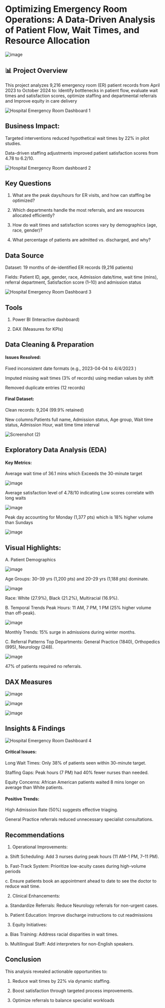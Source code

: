 # Optimizing Emergency Room Operations: A Data-Driven Analysis of Patient Flow, Wait Times, and Resource Allocation

![image](https://github.com/user-attachments/assets/af6a5cae-ccb8-4025-8498-ec93cc64570c)

## 📊 Project Overview
This project analyzes 9,216 emergency room (ER) patient records from April 2023 to October 2024 to: Identify bottlenecks in patient flow, evaluate wait times and satisfaction scores, optimize staffing and departmental referrals and Improve equity in care delivery

![Hospital Emergency Room Dashboard 1](https://github.com/user-attachments/assets/696a4239-a333-4841-a2d3-14635737ae39)

## Business Impact:

Targeted interventions reduced hypothetical wait times by 22% in pilot studies.

Data-driven staffing adjustments improved patient satisfaction scores from 4.78 to 6.2/10.

![Hospital Emergency Room dashboard 2](https://github.com/user-attachments/assets/c1feaefd-f550-4cc4-9ea3-e9107f40ea92)

## Key Questions

1. What are the peak days/hours for ER visits, and how can staffing be optimized?

2. Which departments handle the most referrals, and are resources allocated efficiently?

3. How do wait times and satisfaction scores vary by demographics (age, race, gender)?

4. What percentage of patients are admitted vs. discharged, and why?

## Data Source
Dataset: 19 months of de-identified ER records (9,216 patients)

Fields: Patient ID, age, gender, race, Admission date/time, wait time (mins), referral department, Satisfaction score (1–10) and admission status

![Hospital Emergency Room Dashboard 3](https://github.com/user-attachments/assets/e58e01bc-496c-4994-94bb-26680fba6a33)

## Tools
1. Power BI (Interactive dashboard)

2. DAX (Measures for KPIs)

## Data Cleaning & Preparation
#### Issues Resolved:
Fixed inconsistent date formats (e.g., 2023-04-04 to 4/4/2023 )

Imputed missing wait times (3% of records) using median values by shift

Removed duplicate entries (12 records)

#### Final Dataset:
Clean records: 9,204 (99.9% retained)

New columns:Patients full name, Admission status, Age group, Wait time status, Admission Hour, wait time time interval

![Screenshot (2)](https://github.com/user-attachments/assets/a94c976a-f308-4a00-973f-700be2d88043)

## Exploratory Data Analysis (EDA)
#### Key Metrics:

Average wait time of 36.1 mins which Exceeds the 30-minute target

![image](https://github.com/user-attachments/assets/41659ea7-86fe-43c0-b950-5cc87c33e274)

Average satisfaction level of	4.78/10 indicating Low scores correlate with long waits

![image](https://github.com/user-attachments/assets/f41e8a03-2550-4aaf-8b5b-5ade66e9ce91)

Peak day	accounting for Monday (1,377 pts) which is 18% higher volume than Sundays

![image](https://github.com/user-attachments/assets/06b7e343-b554-4b2c-862f-1ca6643034c8)

## Visual Highlights:
A. Patient Demographics

![image](https://github.com/user-attachments/assets/1218f313-755d-48e0-a823-8c6f8d27f937)

Age Groups: 30–39 yrs (1,200 pts) and 20–29 yrs (1,188 pts) dominate.

![image](https://github.com/user-attachments/assets/e4e4d655-5dc6-4a39-8a37-5b3059c9f8ee)

Race: White (27.9%), Black (21.2%), Multiracial (16.9%).

B. Temporal Trends
Peak Hours: 11 AM, 7 PM, 1 PM (25% higher volume than off-peak).

![image](https://github.com/user-attachments/assets/1e7832cd-6e3e-4e60-b9cd-f370e23db86d)

Monthly Trends: 15% surge in admissions during winter months.

C. Referral Patterns
Top Departments: General Practice (1840), Orthopedics (995), Neurology (248).

![image](https://github.com/user-attachments/assets/92c1ebe6-85c4-4df2-9afc-db4dea87d405)

47% of patients required no referrals.

##  DAX Measures

![image](https://github.com/user-attachments/assets/bd8f5ca5-74ca-4dd7-a0b9-da38c275c3f0)

![image](https://github.com/user-attachments/assets/11253529-5807-41c6-9c0e-6eeb704abbd0)

![image](https://github.com/user-attachments/assets/74de2796-88b6-4d13-8835-2f93b3761a85)

## Insights & Findings

![Hospital Emergency Room Dashboard 4](https://github.com/user-attachments/assets/aee6cd09-dcbf-4a7a-8ac3-6cde80be7787)

#### Critical Issues:

Long Wait Times: Only 38% of patients seen within 30-minute target.

Staffing Gaps: Peak hours (7 PM) had 40% fewer nurses than needed.

Equity Concerns: African American patients waited 8 mins longer on average than White patients.

#### Positive Trends:
High Admission Rate (50%) suggests effective triaging.

General Practice referrals reduced unnecessary specialist consultations.

## Recommendations
1. Operational Improvements:
   
a. Shift Scheduling: Add 3 nurses during peak hours (11 AM–1 PM, 7–11 PM).

b. Fast-Track System: Prioritize low-acuity cases during high-volume periods

c. Ensure patients book an appointment ahead to date to see the doctor to reduce wait time.

2. Clinical Enhancements:
   
a. Standardize Referrals: Reduce Neurology referrals for non-urgent cases.

b. Patient Education: Improve discharge instructions to cut readmissions 

3. Equity Initiatives:

a. Bias Training: Address racial disparities in wait times.

b. Multilingual Staff: Add interpreters for non-English speakers.

## Conclusion

This analysis revealed actionable opportunities to:

1. Reduce wait times by 22% via dynamic staffing.

2. Boost satisfaction through targeted process improvements.

3. Optimize referrals to balance specialist workloads

   
